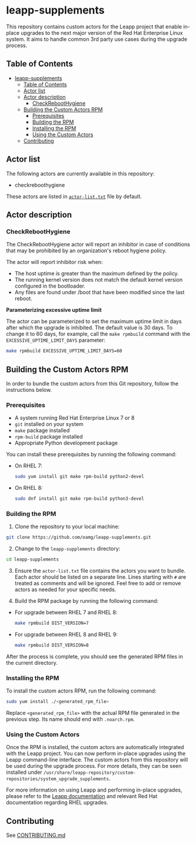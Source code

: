 # leapp-supplements

This repository contains custom actors for the Leapp project that enable in-place upgrades to the next major version of the Red Hat Enterprise Linux system.
It aims to handle common 3rd party use cases during the upgrade process.

## Table of Contents
- [leapp-supplements](#leapp-supplements)
  - [Table of Contents](#table-of-contents)
  - [Actor list](#actor-list)
  - [Actor description](#actor-description)
    - [CheckRebootHygiene](#checkreboothygiene)
  - [Building the Custom Actors RPM](#building-the-custom-actors-rpm)
    - [Prerequisites](#prerequisites)
    - [Building the RPM](#building-the-rpm)
    - [Installing the RPM](#installing-the-rpm)
    - [Using the Custom Actors](#using-the-custom-actors)
  - [Contributing](#contributing)

## Actor list

The following actors are currently available in this repository:
- checkreboothygiene

These actors are listed in [`actor-list.txt`](./actor-list.txt) file by default.

## Actor description

### CheckRebootHygiene

The CheckRebootHygiene actor will report an inhibitor in case of conditions
that may be prohibited by an organization's reboot hygiene policy.

The actor will report inhibitor risk when:
* The host uptime is greater than the maximum defined by the policy.
* The running kernel version does not match the default kernel version configured in the bootloader.
* Any files are found under /boot that have been modified since the last reboot.

**Parameterizing excessive uptime limit**

The actor can be parameterized to set the maximum uptime limit in days after which the upgrade is inhibited.
The default value is 30 days. To change it to 60 days, for example, call the `make rpmbuild` command with the `EXCESSIVE_UPTIME_LIMIT_DAYS` parameter:

```bash
make rpmbuild EXCESSIVE_UPTIME_LIMIT_DAYS=60
```

## Building the Custom Actors RPM

In order to bundle the custom actors from this Git repository, follow the instructions below.

### Prerequisites

- A system running Red Hat Enterprise Linux 7 or 8
- `git` installed on your system
- `make` package installed
- `rpm-build` package installed
- Appropriate Python development package

You can install these prerequisites by running the following command:

- On RHEL 7:

    ```bash
    sudo yum install git make rpm-build python2-devel
    ```

- On RHEL 8:

    ```bash
    sudo dnf install git make rpm-build python3-devel
    ```

### Building the RPM

1. Clone the repository to your local machine:
```bash
git clone https://github.com/oamg/leapp-supplements.git
```

2. Change to the `leapp-supplements` directory:
```bash
cd leapp-supplements
```

3. Ensure the `actor-list.txt` file contains the actors you want to bundle. Each actor should be listed on a separate line. Lines starting with `#` are treated as comments and will be ignored. Feel free to add or remove actors as needed for your specific needs.

4. Build the RPM package by running the following command:

- For upgrade between RHEL 7 and RHEL 8:

    ```bash
    make rpmbuild DIST_VERSION=7
    ```

- For upgrade between RHEL 8 and RHEL 9:

    ```bash
    make rpmbuild DIST_VERSION=8
    ```

After the process is complete, you should see the generated RPM files in the current directory.

### Installing the RPM

To install the custom actors RPM, run the following command:
```bash
sudo yum install ./<generated_rpm_file>
```

Replace `<generated_rpm_file>` with the actual RPM file generated in the previous step. Its name should end with `.noarch.rpm`.

### Using the Custom Actors

Once the RPM is installed, the custom actors are automatically integrated with the Leapp project. You can now perform in-place upgrades using the Leapp command-line interface. The custom actors from this repository will be used during the upgrade process. For more details, they can be seen installed under `/usr/share/leapp-repository/custom-repositories/system_upgrade_supplements`.

For more information on using Leapp and performing in-place upgrades, please refer to the [Leapp documentation](https://leapp.readthedocs.io/) and relevant Red Hat documentation regarding RHEL upgrades.

## Contributing

See [CONTRIBUTING.md](./CONTRIBUTING.md)
